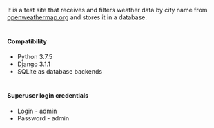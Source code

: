 It is a test site that receives and filters weather data by city name from [openweathermap.org](http://openweathermap.org/) and stores it in a database.
#
#### Compatibility
* Python 3.7.5
* Django 3.1.1
* SQLite as database backends
#
#### Superuser login credentials
* Login - admin
* Password - admin
